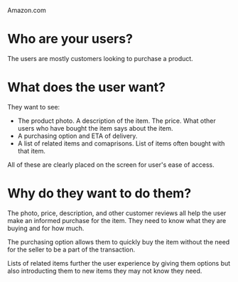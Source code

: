 Amazon.com

# Who are your users?

The users are mostly customers looking to purchase a product.

# What does the user want?

They want to see:

-   The product photo. A description of the item. The price. What other users who have bought the item says about the item.
-   A purchasing option and ETA of delivery.
-   A list of related items and comaprisons. List of items often bought with that item.

All of these are clearly placed on the screen for user's ease of access.

# Why do they want to do them?

The photo, price, description, and other customer reviews all help the user make an informed purchase for the item. They need to know what they are buying and for how much.

The purchasing option allows them to quickly buy the item without the need for the seller to be a part of the transaction.

Lists of related items further the user experience by giving them options but also introducting them to new items they may not know they need.
